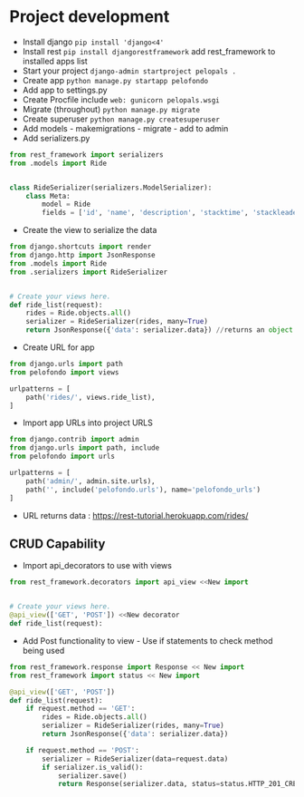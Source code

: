 # Project development

* Install django `pip install 'django<4'`
* Install rest `pip install djangorestframework` add rest_framework to installed apps list
* Start your project `django-admin startproject pelopals .`
* Create app `python manage.py startapp pelofondo`
* Add app to settings.py
* Create Procfile include `web: gunicorn pelopals.wsgi`
* Migrate (throughout) `python manage.py migrate`
* Create superuser `python manage.py createsuperuser`
* Add models - makemigrations - migrate - add to admin
* Add serializers.py
```python
from rest_framework import serializers
from .models import Ride


class RideSerializer(serializers.ModelSerializer):
    class Meta:
        model = Ride
        fields = ['id', 'name', 'description', 'stacktime', 'stackleader']
```
* Create the view to serialize the data
```python
from django.shortcuts import render
from django.http import JsonResponse
from .models import Ride
from .serializers import RideSerializer


# Create your views here.
def ride_list(request):
    rides = Ride.objects.all()
    serializer = RideSerializer(rides, many=True)
    return JsonResponse({'data': serializer.data}) //returns an object
```
* Create URL for app
```python
from django.urls import path
from pelofondo import views

urlpatterns = [
    path('rides/', views.ride_list),
]
```
* Import app URLs into project URLS
```python
from django.contrib import admin
from django.urls import path, include
from pelofondo import urls

urlpatterns = [
    path('admin/', admin.site.urls),
    path('', include('pelofondo.urls'), name='pelofondo_urls')
]
```
* URL returns data : https://rest-tutorial.herokuapp.com/rides/

## CRUD Capability

* Import api_decorators to use with views
```python
from rest_framework.decorators import api_view <<New import


# Create your views here.
@api_view(['GET', 'POST']) <<New decorator
def ride_list(request):
```

* Add Post functionality to view - Use if statements to check method being used 
```python
from rest_framework.response import Response << New import
from rest_framework import status << New import

@api_view(['GET', 'POST'])
def ride_list(request):
    if request.method == 'GET':
        rides = Ride.objects.all()
        serializer = RideSerializer(rides, many=True)
        return JsonResponse({'data': serializer.data})

    if request.method == 'POST':
        serializer = RideSerializer(data=request.data)
        if serializer.is_valid():
            serializer.save()
            return Response(serializer.data, status=status.HTTP_201_CREATED)
```